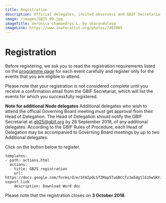 ```yaml
---
title: Registration
description: Official delegates, invited observers and GBIF Secretariat staff must register in advance to attend GB25.
image: /images/GB25_09.jpg
imageTitle: Veronica chamaedrys L. by sharondulava 
imageLink: https://www.inaturalist.org/photos/7463905
---
```

# Registration

Before registering, we ask you to read the registration requirements listed on the [programme page](../programme/) for each event carefully and register only for the events that you are eligible to attend.

Please note that your registration is not considered complete until you receive a confirmation email from the GBIF Secretariat, which will list the events for which you successfully registered.

**Note for additional Node delegates**
Additional delegates who wish to attend the official Governing Board meeting must get approval from their Head of Delegation. The Head of Delegation should notify the GBIF Secretariat at [gb25@gbif.org](mailto:gb25@gbif.org) by 28 September 2018, of any additional delegates. According to the GBIF Rules of Procedure, each Head of Delegation may be accompanied to Governing Board meetings by up to two Additional delegates. 

Click on the button below to register. 

```styledYaml
templates:
- path: actions.html
  actions:
  - title: GB25 registration
    url: https://docs.google.com/forms/d/e/1FAIpQLSfZMap5TuGBCCfz3oEdgtlGzhwSKYJckO6hZcNou_MnmxGktA/viewform?usp=sf_link
    description: Download Word doc
```



Please note that the registration closes on **3 October 2018**.
